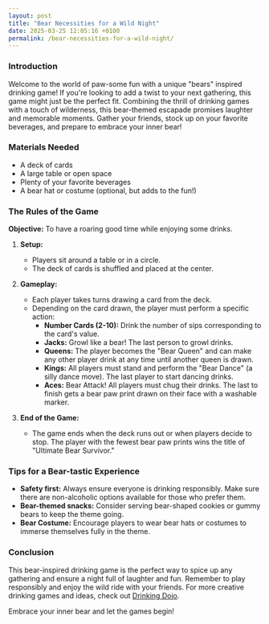 ```yaml
---
layout: post
title: "Bear Necessities for a Wild Night"
date: 2025-03-25 12:05:16 +0100
permalink: /bear-necessities-for-a-wild-night/
---
```



### Introduction

Welcome to the world of paw-some fun with a unique "bears" inspired drinking game! If you're looking to add a twist to your next gathering, this game might just be the perfect fit. Combining the thrill of drinking games with a touch of wilderness, this bear-themed escapade promises laughter and memorable moments. Gather your friends, stock up on your favorite beverages, and prepare to embrace your inner bear!

### Materials Needed

- A deck of cards
- A large table or open space
- Plenty of your favorite beverages
- A bear hat or costume (optional, but adds to the fun!)

### The Rules of the Game

**Objective:** To have a roaring good time while enjoying some drinks.

1. **Setup:** 
   - Players sit around a table or in a circle.
   - The deck of cards is shuffled and placed at the center.

2. **Gameplay:**
   - Each player takes turns drawing a card from the deck.
   - Depending on the card drawn, the player must perform a specific action:
     - **Number Cards (2-10):** Drink the number of sips corresponding to the card's value.
     - **Jacks:** Growl like a bear! The last person to growl drinks.
     - **Queens:** The player becomes the "Bear Queen" and can make any other player drink at any time until another queen is drawn.
     - **Kings:** All players must stand and perform the "Bear Dance" (a silly dance move). The last player to start dancing drinks.
     - **Aces:** Bear Attack! All players must chug their drinks. The last to finish gets a bear paw print drawn on their face with a washable marker.

3. **End of the Game:**
   - The game ends when the deck runs out or when players decide to stop. The player with the fewest bear paw prints wins the title of "Ultimate Bear Survivor."

### Tips for a Bear-tastic Experience

- **Safety first:** Always ensure everyone is drinking responsibly. Make sure there are non-alcoholic options available for those who prefer them.
- **Bear-themed snacks:** Consider serving bear-shaped cookies or gummy bears to keep the theme going.
- **Bear Costume:** Encourage players to wear bear hats or costumes to immerse themselves fully in the theme.

### Conclusion

This bear-inspired drinking game is the perfect way to spice up any gathering and ensure a night full of laughter and fun. Remember to play responsibly and enjoy the wild ride with your friends. For more creative drinking games and ideas, check out [Drinking Dojo](https://drinkingdojo.com).

Embrace your inner bear and let the games begin!